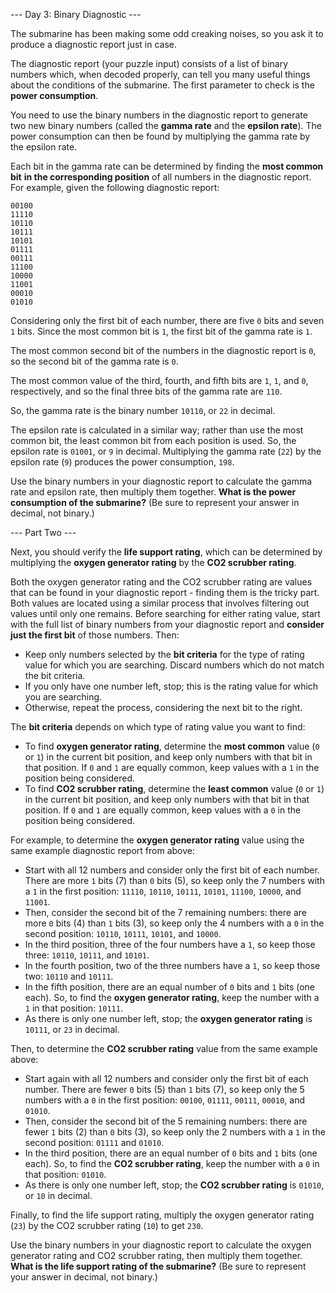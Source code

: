--- Day 3: Binary Diagnostic ---

The submarine has been making some odd creaking noises, so you ask it to
produce a diagnostic report just in case.

The diagnostic report (your puzzle input) consists of a list of binary numbers
which, when decoded properly, can tell you many useful things about the
conditions of the submarine. The first parameter to check is the
**power consumption**.

You need to use the binary numbers in the diagnostic report to generate two
new binary numbers (called the **gamma rate** and the **epsilon rate**).
The power consumption can then be found by multiplying the gamma rate by
the epsilon rate.

Each bit in the gamma rate can be determined by finding the **most common bit**
**in the corresponding position** of all numbers in the diagnostic report. For
example, given the following diagnostic report:

```text
00100
11110
10110
10111
10101
01111
00111
11100
10000
11001
00010
01010
```

Considering only the first bit of each number, there are five `0` bits and
seven `1` bits. Since the most common bit is `1`, the first bit of the gamma
rate is `1`.

The most common second bit of the numbers in the diagnostic report is `0`, so
the second bit of the gamma rate is `0`.

The most common value of the third, fourth, and fifth bits are `1`, `1`,
and `0`, respectively, and so the final three bits of the gamma rate are `110`.

So, the gamma rate is the binary number `10110`, or `22` in decimal.

The epsilon rate is calculated in a similar way; rather than use the most
common bit, the least common bit from each position is used. So, the epsilon
rate is `01001`, or `9` in decimal. Multiplying the gamma rate (`22`)
by the epsilon rate (`9`) produces the power consumption, `198`.

Use the binary numbers in your diagnostic report to calculate the gamma rate
and epsilon rate, then multiply them together. **What is the power**
**consumption of the submarine?**
(Be sure to represent your answer in decimal, not binary.)

--- Part Two ---

Next, you should verify the **life support rating**, which can be determined by
multiplying the **oxygen generator rating** by the **CO2 scrubber rating**.

Both the oxygen generator rating and the CO2 scrubber rating are values that
can be found in your diagnostic report - finding them is the tricky part. Both
values are located using a similar process that involves filtering out values
until only one remains. Before searching for either rating value, start with
the full list of binary numbers from your diagnostic report and
**consider just the first bit** of those numbers. Then:

  - Keep only numbers selected by the **bit criteria** for the type of rating
    value for which you are searching. Discard numbers which do not match the
    bit criteria.
  - If you only have one number left, stop; this is the rating value for which
    you are searching.
  - Otherwise, repeat the process, considering the next bit to the right.

The **bit criteria** depends on which type of rating value you want to find:

  - To find **oxygen generator rating**, determine the **most common** value
    (`0` or `1`) in the current bit position, and keep only numbers with that
    bit in that position. If `0` and `1` are equally common, keep values with
    a `1` in the position being considered.
  - To find **CO2 scrubber rating**, determine the **least common** value
    (`0` or `1`) in the current bit position, and keep only numbers with that
    bit in that position. If `0` and `1` are equally common, keep values with
    a `0` in the position being considered.

For example, to determine the **oxygen generator rating** value using the same
example diagnostic report from above:

  - Start with all 12 numbers and consider only the first bit of each number.
    There are more `1` bits (7) than `0` bits (5), so keep only the 7 numbers
    with a `1` in the first position: `11110`, `10110`, `10111`, `10101`,
    `11100`, `10000`, and `11001`.
  - Then, consider the second bit of the 7 remaining numbers: there are more
    `0` bits (4) than `1` bits (3), so keep only the 4 numbers with a `0` in
    the second position: `10110`, `10111`, `10101`, and `10000`.
  - In the third position, three of the four numbers have a `1`, so keep those
    three: `10110`, `10111`, and `10101`.
  - In the fourth position, two of the three numbers have a `1`, so keep those
    two: `10110` and `10111`.
  - In the fifth position, there are an equal number of `0` bits and `1` bits
    (one each). So, to find the **oxygen generator rating**, keep the number
    with a `1` in that position: `10111`.
  - As there is only one number left, stop; the **oxygen generator rating**
    is `10111`, or `23` in decimal.

Then, to determine the **CO2 scrubber rating** value from the same example
above:

  - Start again with all 12 numbers and consider only the first bit of each
    number. There are fewer `0` bits (5) than `1` bits (7), so keep only the 5
    numbers with a `0` in the first position: `00100`, `01111`, `00111`,
    `00010`, and `01010`.
  - Then, consider the second bit of the 5 remaining numbers: there are
    fewer `1` bits (2) than `0` bits (3), so keep only the 2 numbers with a `1`
    in the second position: `01111` and `01010`.
  - In the third position, there are an equal number of `0` bits and `1` bits
    (one each). So, to find the **CO2 scrubber rating**, keep the number with
    a `0` in that position: `01010`.
  - As there is only one number left, stop; the **CO2 scrubber rating** is
    `01010`, or `10` in decimal.

Finally, to find the life support rating, multiply the oxygen generator rating
(`23`) by the CO2 scrubber rating (`10`) to get `230`.

Use the binary numbers in your diagnostic report to calculate the oxygen
generator rating and CO2 scrubber rating, then multiply them together.
**What is the life support rating of the submarine?**
(Be sure to represent your answer in decimal, not binary.)
